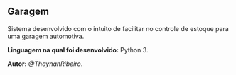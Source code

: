 ## Garagem

Sistema desenvolvido com o intuito de facilitar no controle de estoque para uma garagem automotiva.

**Linguagem na qual foi desenvolvido:** Python 3.

**Autor:** *@ThaynanRibeiro*.
